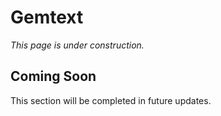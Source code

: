 # Gemtext

*This page is under construction.*

## Coming Soon

This section will be completed in future updates.
